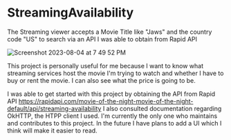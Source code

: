 # StreamingAvailability
The Streaming viewer accepts a Movie Title like "Jaws" and the country code "US" to search via an API I was able to obtain from Rapid API 


![Screenshot 2023-08-04 at 7 49 52 PM](https://github.com/ekdev123/StreamingAvailability/assets/114179084/4b1a7036-0388-4d1c-a9a2-180b142e949e)






This project is personally useful for me because I want to know what streaming services host the movie I'm trying to watch and whether I have to buy or rent the movie. I can also see what the price is going to be.

I was able to get started with this project by obtaining the API from Rapid API https://rapidapi.com/movie-of-the-night-movie-of-the-night-default/api/streaming-availability
I also consulted documentation regarding OkHTTP, the HTPP client I used.
I'm currently the only one who maintains and contributes to this project. In the future I have plans to add a UI which I think will make it easier to read. 


